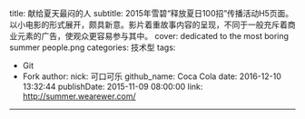title: 献给夏天最闷的人
subtitle: 2015年雪碧“释放夏日100招”传播活动H5页面。以小电影的形式展开，颇具新意。影片着重故事内容的呈现，不同于一般充斥着商业元素的广告，使观众更容易参与其中。
cover: dedicated to the most boring summer people.png
categories: 技术型
tags:
  - Git
  - Fork
author:
  nick: 可口可乐
  github_name: Coca Cola
date: 2016-12-10 13:32:44
publishDate: 2015-11-09 08:00:00
link: http://summer.wearewer.com/
---

<!-- more -->

